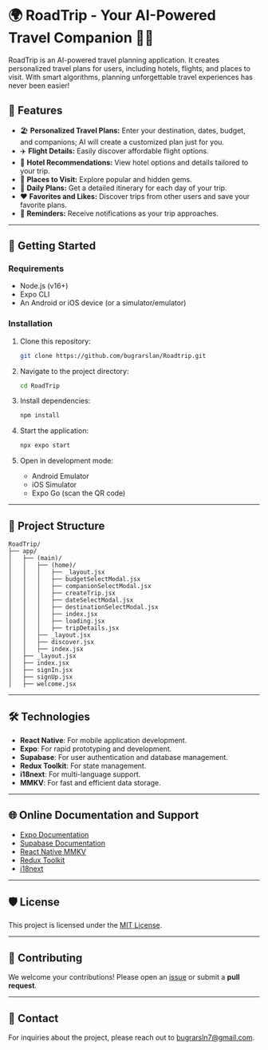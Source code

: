 # 🌍 RoadTrip - Your AI-Powered Travel Companion 🚗✨

RoadTrip is an AI-powered travel planning application. It creates personalized travel plans for users, including hotels, flights, and places to visit. With smart algorithms, planning unforgettable travel experiences has never been easier!

## 📱 Features

- 🏖 **Personalized Travel Plans:** Enter your destination, dates, budget, and companions; AI will create a customized plan just for you.
- ✈️ **Flight Details:** Easily discover affordable flight options.
- 🏨 **Hotel Recommendations:** View hotel options and details tailored to your trip.
- 📍 **Places to Visit:** Explore popular and hidden gems.
- 📅 **Daily Plans:** Get a detailed itinerary for each day of your trip.
- ❤️ **Favorites and Likes:** Discover trips from other users and save your favorite plans.
- 🔔 **Reminders:** Receive notifications as your trip approaches.

---

## 🚀 Getting Started

### Requirements

- Node.js (v16+)
- Expo CLI
- An Android or iOS device (or a simulator/emulator)

### Installation

1. Clone this repository:
   ```bash
   git clone https://github.com/bugrarslan/Roadtrip.git
   ```

2. Navigate to the project directory:
   ```bash
   cd RoadTrip
   ```

3. Install dependencies:
   ```bash
   npm install
   ```

4. Start the application:
   ```bash
   npx expo start
   ```

5. Open in development mode:
   - Android Emulator
   - iOS Simulator
   - Expo Go (scan the QR code)

---

## 📂 Project Structure

```
RoadTrip/
├── app/
│   ├── (main)/
│   │   ├── (home)/
│   │   │   ├── _layout.jsx
│   │   │   ├── budgetSelectModal.jsx
│   │   │   ├── companionSelectModal.jsx
│   │   │   ├── createTrip.jsx
│   │   │   ├── dateSelectModal.jsx
│   │   │   ├── destinationSelectModal.jsx
│   │   │   ├── index.jsx
│   │   │   ├── loading.jsx
│   │   │   ├── tripDetails.jsx
│   │   ├── _layout.jsx
│   │   ├── discover.jsx
│   │   ├── index.jsx
│   ├── _layout.jsx
│   ├── index.jsx
│   ├── signIn.jsx
│   ├── signUp.jsx
│   ├── welcome.jsx
```

---

## 🛠 Technologies

- **React Native**: For mobile application development.
- **Expo**: For rapid prototyping and development.
- **Supabase**: For user authentication and database management.
- **Redux Toolkit**: For state management.
- **i18next**: For multi-language support.
- **MMKV**: For fast and efficient data storage.

---

## 🌐 Online Documentation and Support

- [Expo Documentation](https://docs.expo.dev/)
- [Supabase Documentation](https://supabase.com/docs)
- [React Native MMKV](https://github.com/mrousavy/react-native-mmkv)
- [Redux Toolkit](https://redux-toolkit.js.org/)
- [i18next](https://www.i18next.com/)

---

## 🛡️ License

This project is licensed under the [MIT License](LICENSE).

---

## 🤝 Contributing

We welcome your contributions! Please open an [issue](https://github.com/bugrarslan/Roadtrip/issues) or submit a **pull request**.

---

## 📧 Contact

For inquiries about the project, please reach out to [bugrarsln7@gmail.com](mailto:bugrarsln7@gmail.com).

